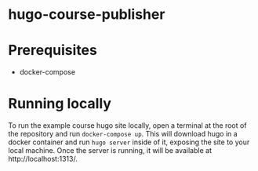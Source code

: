 # hugo-course-publisher

# Prerequisites
- docker-compose

# Running locally
To run the example course hugo site locally, open a terminal at the root of the repository and run `docker-compose up`.  This will download hugo in a docker container and run `hugo server` inside of it, exposing the site to your local machine.  Once the server is running, it will be available at http://localhost:1313/.